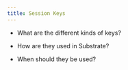 ```yaml
---
title: Session Keys
---
```


* What are the different kinds of keys?

* How are they used in Substrate?

* When should they be used?
